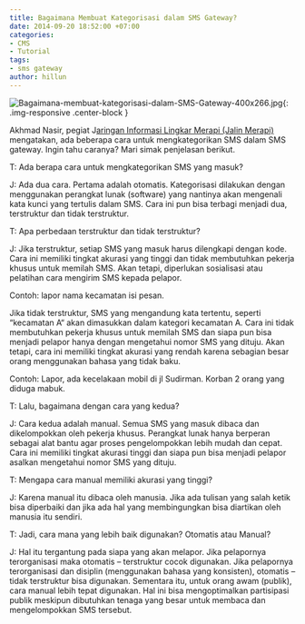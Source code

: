```yaml
---
title: Bagaimana Membuat Kategorisasi dalam SMS Gateway?
date: 2014-09-20 18:52:00 +07:00
categories:
- CMS
- Tutorial
tags:
- sms gateway
author: hillun
---
```


![Bagaimana-membuat-kategorisasi-dalam-SMS-Gateway-400x266.jpg](/uploads/Bagaimana-membuat-kategorisasi-dalam-SMS-Gateway-400x266.jpg){: .img-responsive .center-block }

Akhmad Nasir, pegiat J[aringan Informasi Lingkar Merapi (Jalin Merapi)](http://teknologi.news.viva.co.id/news/read/187337-jalin-merapi-penuhi-kebutuhan-informasi-warga) mengatakan, ada beberapa cara untuk mengkategorikan SMS dalam SMS gateway. Ingin tahu caranya? Mari simak penjelasan berikut.

T: Ada berapa cara untuk mengkategorikan SMS yang masuk?

J: Ada dua cara. Pertama adalah otomatis. Kategorisasi dilakukan dengan menggunakan perangkat lunak (software) yang nantinya akan mengenali kata kunci yang tertulis dalam SMS. Cara ini pun bisa terbagi menjadi dua, terstruktur dan tidak terstruktur.

T: Apa perbedaan terstruktur dan tidak terstruktur?

J: Jika terstruktur, setiap SMS yang masuk harus dilengkapi dengan kode. Cara ini memiliki tingkat akurasi yang tinggi dan tidak membutuhkan pekerja khusus untuk memilah SMS. Akan tetapi, diperlukan sosialisasi atau pelatihan cara mengirim SMS kepada pelapor.

Contoh: lapor <spasi> nama kecamatan <spasi> isi pesan.

Jika tidak terstruktur, SMS yang mengandung kata tertentu, seperti  “kecamatan A“ akan dimasukkan dalam kategori kecamatan A. Cara ini tidak membutuhkan pekerja khusus untuk memilah SMS dan siapa pun bisa menjadi pelapor hanya dengan mengetahui nomor SMS yang dituju. Akan tetapi, cara ini memiliki tingkat akurasi yang rendah karena sebagian besar orang menggunakan bahasa yang tidak baku.

Contoh: Lapor, ada kecelakaan mobil di jl Sudirman. Korban 2 orang yang diduga mabuk.

T: Lalu, bagaimana dengan cara yang kedua?

J: Cara kedua adalah manual. Semua SMS yang masuk dibaca dan dikelompokkan oleh pekerja khusus. Perangkat lunak hanya berperan sebagai alat bantu agar proses pengelompokkan lebih mudah dan cepat. Cara ini memiliki tingkat akurasi tinggi dan siapa pun bisa menjadi pelapor asalkan mengetahui nomor SMS yang dituju.

T: Mengapa cara manual memiliki akurasi yang tinggi?

J: Karena manual itu dibaca oleh manusia. Jika ada tulisan yang salah ketik bisa diperbaiki dan jika ada hal yang membingungkan bisa diartikan oleh manusia itu sendiri.

T: Jadi, cara mana yang lebih baik digunakan? Otomatis atau Manual?

J: Hal itu tergantung pada siapa yang akan melapor. Jika pelapornya terorganisasi maka otomatis – terstruktur cocok digunakan. Jika pelapornya terorganisasi dan disiplin (menggunakan bahasa yang konsisten), otomatis – tidak terstruktur bisa digunakan. Sementara itu, untuk orang awam (publik), cara manual lebih tepat digunakan. Hal ini bisa mengoptimalkan partisipasi publik meskipun dibutuhkan tenaga yang besar untuk membaca dan mengelompokkan SMS tersebut.